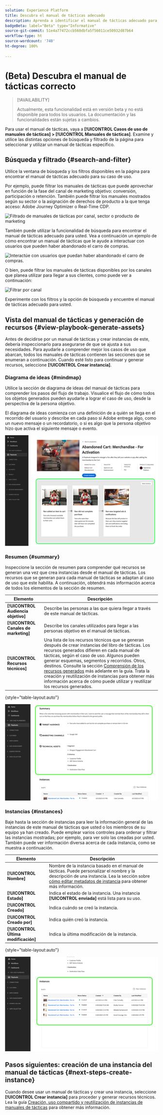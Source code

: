 ```yaml
---
solution: Experience Platform
title: Descubra el manual de tácticas adecuado
description: Aprenda a identificar el manual de tácticas adecuado para su caso de uso y actívelo.
badgeBeta: label="Beta" type="Informative"
source-git-commit: 51e4a77472ccb560dbfa5f56011ce50932d87b64
workflow-type: ht
source-wordcount: '740'
ht-degree: 100%

---
```



# (Beta) Descubra el manual de tácticas correcto

>[!AVAILABILITY]
>
>Actualmente, esta funcionalidad está en versión beta y no está disponible para todos los usuarios. La documentación y las funcionalidades están sujetas a cambios.

Para usar el manual de tácticas, vaya a **[!UICONTROL Casos de uso de manuales de tácticas] > [!UICONTROL Manuales de tácticas]**. Examine y utilice las distintas opciones de búsqueda y filtrado de la página para seleccionar y utilizar un manual de tácticas específico.

## Búsqueda y filtrado {#search-and-filter}

Utilice la ventana de búsqueda y los filtros disponibles en la página para encontrar el manual de tácticas adecuado para su caso de uso.

Por ejemplo, puede filtrar los manuales de tácticas que puede aprovechar en función de la fase del canal de marketing objetivo: conversión, participación o retención. También puede filtrar los manuales mostrados según su sector o la asignación de derechos de producto a la que tenga acceso: Adobe Journey Optimizer o Real-Time CDP.

![Filtrado de manuales de tácticas por canal, sector o producto de marketing](/help/use-case-playbooks/assets/playbooks/ui-guide/filter-by-funnel-industry-product.gif)

También puede utilizar la funcionalidad de búsqueda para encontrar el manual de tácticas adecuado para usted. Vea a continuación un ejemplo de cómo encontrar un manual de tácticas que le ayude a interactuar con usuarios que pueden haber abandonado el carro de compras.

![Interactúe con usuarios que puedan haber abandonado el carro de compras.](/help/use-case-playbooks/assets/playbooks/ui-guide/engage-abandoned-cart.gif)

O bien, puede filtrar los manuales de tácticas disponibles por los canales que planea utilizar para llegar a sus clientes, como puede ver a continuación:

![Filtrar por canal](/help/use-case-playbooks/assets/playbooks/ui-guide/channel-select-filter.gif)

Experimente con los filtros y la opción de búsqueda y encuentre el manual de tácticas adecuado para usted.

## Vista del manual de tácticas y generación de recursos {#view-playbook-generate-assets}

Antes de decidirse por un manual de tácticas y crear instancias de este, debería inspeccionarlo para asegurarse de que se ajusta a sus necesidades. Para ayudarle a comprender mejor los casos de uso que abarcan, todos los manuales de tácticas contienen las secciones que se enumeran a continuación. Cuando esté listo para continuar y generar recursos, seleccione **[!UICONTROL Crear instancia]**.

### Diagrama de ideas {#mindmap}

Utilice la sección de diagrama de ideas del manual de tácticas para comprender los pasos del flujo de trabajo. Visualice el flujo de cómo todos los objetos generados pueden ayudarle a lograr el caso de uso, desde la perspectiva de la persona objetivo.

El diagrama de ideas comienza con una definición de a quién se llega en el recorrido del usuario y describe en cada paso si Adobe entrega algo, como un nuevo mensaje o un recordatorio, o si es algo que la persona objetivo hizo que activa el siguiente mensaje o evento.

![Diagrama de ideas del manual de tácticas resaltado.](/help/use-case-playbooks/assets/playbooks/ui-guide/playbook-mindmap.png)


### Resumen {#summary}

Inspeccione la sección de resumen para comprender qué recursos se generan una vez que crea instancias desde el manual de tácticas. Los recursos que se generan para cada manual de tácticas se adaptan al caso de uso que este habilita. A continuación, obtendrá más información acerca de todos los elementos de la sección de resumen.

| Elemento | Descripción |
---------|----------|
| **[!UICONTROL Audiencia objetivo]** | Describe las personas a las que quiera llegar a través de este manual de tácticas. |
| **[!UICONTROL Canales de marketing]** | Describe los canales utilizados para llegar a las personas objetivo en el manual de tácticas. |
| **[!UICONTROL Recursos técnicos]** | Una lista de los recursos técnicos que se generan después de crear instancias del libro de tácticas. Los recursos generados difieren en cada manual de tácticas, según el caso de uso. Algunos pueden generar esquemas, segmentos y recorridos. Otros, destinos. Consulte la sección [Comprensión de los recursos generados](/help/use-case-playbooks/playbooks/create-share-reuse.md#understand-assets) más adelante en la guía. Trata la creación y reutilización de instancias para obtener más información acerca de cómo puede utilizar y reutilizar los recursos generados. |

{style="table-layout:auto"}

![Resumen del manual de tácticas resaltado](/help/use-case-playbooks/assets/playbooks/ui-guide/playbook-summary.png)

### Instancias {#instances}

Baje hasta la sección de instancias para leer la información general de las instancias de este manual de tácticas que usted o los miembros de su equipo ya han creado. Puede emplear varios controles para ordenar y filtrar las instancias mostradas; por ejemplo, para ver solo las creadas por usted. También puede ver información diversa acerca de cada instancia, como se muestra a continuación.

| Elemento | Descripción |
|---------|----------|
| **[!UICONTROL Nombre]** | Nombre de la instancia basado en el manual de tácticas. Puede personalizar el nombre y la descripción de una instancia. Lea la sección sobre [cómo editar metadatos de instancia](/help/use-case-playbooks/playbooks/create-share-reuse.md#edit-instance-metadata) para obtener más información. |
| **[!UICONTROL Estado]** | Indica el estado de la instancia. Una instancia **[!UICONTROL enviada]** está lista para su uso. |
| **[!UICONTROL Creado]** | Indica cuándo se creó la instancia. |
| **[!UICONTROL Creado por]** | Indica quién creó la instancia. |
| **[!UICONTROL Última modificación]** | Indica la última modificación de la instancia. |

{style="table-layout:auto"}

![Instancia del libro de tácticas resaltada.](/help/use-case-playbooks/assets/playbooks/ui-guide/playbook-instances.png)

## Pasos siguientes: creación de una instancia del manual de tácticas {#next-steps-create-instance}

Cuando desee usar un manual de tácticas y crear una instancia, seleccione **[!UICONTROL Crear instancia]** para proceder y generar recursos técnicos. Lea la guía [Creación, uso compartido y reutilización de instancias de manuales de tácticas](/help/use-case-playbooks/playbooks/create-share-reuse.md) para obtener más información.